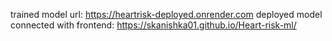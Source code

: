 trained model url:   https://heartrisk-deployed.onrender.com
deployed model connected with frontend:   https://skanishka01.github.io/Heart-risk-ml/
